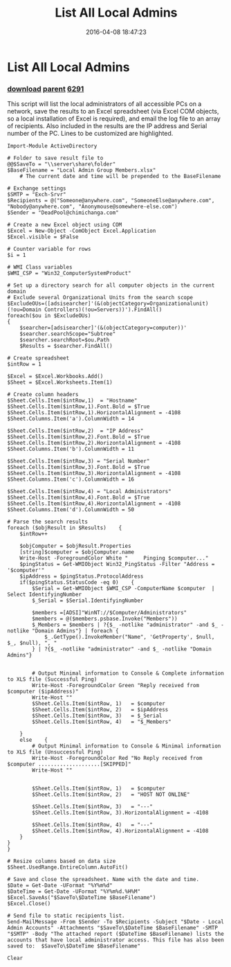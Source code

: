 ﻿---
pid:            6290
parent:         6289
children:       6291
poster:         AlphaSun
title:          List All Local Admins
date:           2016-04-08 18:47:23
description:    This script will list the local administrators of all accessible PCs on a network, save the results to an Excel spreadsheet (via Excel COM objects, so a local installation of Excel is required), and email the log file to an array of recipients. Also included in the results are the IP address and Serial number of the PC. Lines to be customized are highlighted.
format:         posh
---

# List All Local Admins

### [download](6290.ps1) [parent](6289.md) [6291](6291.md)

This script will list the local administrators of all accessible PCs on a network, save the results to an Excel spreadsheet (via Excel COM objects, so a local installation of Excel is required), and email the log file to an array of recipients. Also included in the results are the IP address and Serial number of the PC. Lines to be customized are highlighted.

```posh
Import-Module ActiveDirectory

# Folder to save result file to
@@$SaveTo = "\\server\share\folder"
$BaseFilename = "Local Admin Group Members.xlsx"
	# The current date and time will be prepended to the BaseFilename

# Exchange settings
$SMTP = "Exch-Srvr"
$Recipients = @("Someone@anywhere.com", "SomeoneElse@anywhere.com", "Nobody@anywhere.com", "Anonymouse@somewhere-else.com")
$Sender = "DeadPool@chimichanga.com"

# Create a new Excel object using COM
$Excel = New-Object -ComObject Excel.Application
$Excel.visible = $False

# Counter variable for rows
$i = 1

# WMI Class variables
$WMI_CSP = "Win32_ComputerSystemProduct"

# Set up a directory search for all computer objects in the current domain
# Exclude several Organizational Units from the search scope
$ExcludeOUs=([adsisearcher]'(&(objectCategory=Organizationalunit)(!ou=Domain Controllers)(!ou=Servers))').FindAll()
foreach($ou in $ExcludeOUs)
{
	$searcher=[adsisearcher]'(&(objectCategory=computer))'
	$searcher.searchScope="Subtree"
	$searcher.searchRoot=$ou.Path
	$Results = $searcher.FindAll()

# Create spreadsheet
$intRow = 1

$Excel = $Excel.Workbooks.Add()
$Sheet = $Excel.Worksheets.Item(1)

# Create column headers
$Sheet.Cells.Item($intRow,1)  = "Hostname"
$Sheet.Cells.Item($intRow,1).Font.Bold = $True
$Sheet.Cells.Item($intRow,1).HorizontalAlignment = -4108
$Sheet.Columns.Item('a').ColumnWidth = 14

$Sheet.Cells.Item($intRow,2)  = "IP Address"
$Sheet.Cells.Item($intRow,2).Font.Bold = $True
$Sheet.Cells.Item($intRow,2).HorizontalAlignment = -4108
$Sheet.Columns.Item('b').ColumnWidth = 11

$Sheet.Cells.Item($intRow,3) = "Serial Number"
$Sheet.Cells.Item($intRow,3).Font.Bold = $True
$Sheet.Cells.Item($intRow,3).HorizontalAlignment = -4108
$Sheet.Columns.Item('c').ColumnWidth = 16

$Sheet.Cells.Item($intRow,4) = "Local Administrators"
$Sheet.Cells.Item($intRow,4).Font.Bold = $True
$Sheet.Cells.Item($intRow,4).HorizontalAlignment = -4108
$Sheet.Columns.Item('d').ColumnWidth = 50

# Parse the search results
foreach ($objResult in $Results)	{
	$intRow++

	$objComputer = $objResult.Properties
	[string]$computer = $objComputer.name
	Write-Host -ForegroundColor White "     Pinging $computer..."
	$pingStatus = Get-WMIObject Win32_PingStatus -Filter "Address = '$computer'"
	$ipAddress = $pingStatus.ProtocolAddress
	if($pingStatus.StatusCode -eq 0)	{
		$Serial = Get-WMIObject $WMI_CSP -ComputerName $computer  |  Select IdentifyingNumber
		$_Serial = $Serial.IdentifyingNumber

		$members =[ADSI]"WinNT://$Computer/Administrators"
		$members = @($members.psbase.Invoke("Members"))
		$_Members = $members | ?{$_ -notlike "administrator" -and $_ -notlike "Domain Admins"} | foreach {
			$_.GetType().InvokeMember("Name", 'GetProperty', $null, $_, $null), ", "
		} | ?{$_ -notlike "administrator" -and $_ -notlike "Domain Admins"}


		# Output Minimal information to Console & Complete information to XLS file (Successful Ping)
		Write-Host -ForegroundColor Green "Reply received from $computer ($ipAddress)"
		Write-Host ""
		$Sheet.Cells.Item($intRow, 1)   = $computer
		$Sheet.Cells.Item($intRow, 2)   = $ipAddress
		$Sheet.Cells.Item($intRow, 3)   = $_Serial
		$Sheet.Cells.Item($intRow, 4)   = "$_Members"

	}
	else	{
		# Output Minimal information to Console & Minimal information to XLS file (Unsuccessful Ping)
		Write-Host -ForegroundColor Red "No Reply received from $computer ....................[SKIPPED]"
		Write-Host ""


		$Sheet.Cells.Item($intRow, 1)   = $computer
		$Sheet.Cells.Item($intRow, 2)   = "HOST NOT ONLINE"

		$Sheet.Cells.Item($intRow, 3)   = "---"
		$Sheet.Cells.Item($intRow, 3).HorizontalAlignment = -4108
		
		$Sheet.Cells.Item($intRow, 4)   = "---"
		$Sheet.Cells.Item($intRow, 4).HorizontalAlignment = -4108
	}
}
}

# Resize columns based on data size
$Sheet.UsedRange.EntireColumn.AutoFit()

# Save and close the spreadsheet. Name with the date and time.
$Date = Get-Date -UFormat "%Y%m%d"
$DateTime = Get-Date -UFormat "%Y%m%d.%H%M"
$Excel.SaveAs("$SaveTo\$DateTime $BaseFilename")
$Excel.Close()

# Send file to static recipients list.
Send-MailMessage -From $Sender -To $Recipients -Subject "$Date - Local Admin Accounts" -Attachments "$SaveTo\$DateTime $BaseFilename" -SMTP "$SMTP" -Body "The attached report ($DateTime $BaseFilename) lists the accounts that have local administrator access. This file has also been saved to:  $SaveTo\$DateTime $BaseFilename"

Clear
```
